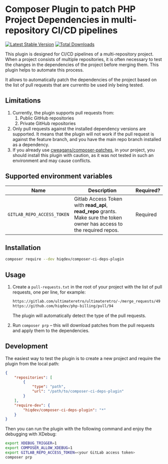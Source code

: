 # Composer Plugin to patch PHP Project Dependencies in multi-repository CI/CD pipelines

[![Latest Stable Version](https://poser.pugx.org/hiqdev/composer-ci-deps-plugin/v)](https://packagist.org/packages/hiqdev/composer-ci-deps-plugin)
[![Total Downloads](https://poser.pugx.org/hiqdev/composer-ci-deps-plugin/downloads)](https://packagist.org/packages/hiqdev/composer-ci-deps-plugin)

This plugin is designed for CI/CD pipelines of a multi-repository project.
When a project consists of multiple repositories, it is often necessary to test
the changes in the dependencies of the project before merging them.
This plugin helps to automate this process.

It allows to automatically patch the dependencies of the project based on the list
of pull requests that are currentto be used inly being tested.

## Limitations

1. Currently, the plugin supports pull requests from:
   1. Public GitHub repositories
   2. Private GitHub repositories
2. Only pull requests against the installed dependency versions are supported.
   It means that the plugin will not work if the pull request is against the
   feature branch, and you have the main repo branch installed as a dependency.
3. If you already use [cweagans/composer-patches](https://github.com/cweagans/composer-patches),
   in your project, you should install this plugin with caution, as it was not tested
   in such an environment and may cause conflicts.

## Supported environment variables

| Name                       | Description                                                                                                                   | Required? |
|----------------------------|-------------------------------------------------------------------------------------------------------------------------------|-----------|
| `GITLAB_REPO_ACCESS_TOKEN` | Gitlab Access Token with **read_api**, **read_repo** grants.<br />Make sure the token owner has access to the required repos. | Required  |

## Installation

```bash
composer require --dev hiqdev/composer-ci-deps-plugin
```

## Usage

1. Create a `pull-requests.txt` in the root of your project with the list of pull requests,
   one per line, for example:
    ```txt
    https://gitlab.com/ultimateretro/ultimateretro/-/merge_requests/49
    https://github.com/hiqdev/php-billing/pull/94
    ```
   The plugin will automatically detect the type of the pull requests.

2. Run `composer prp` – this will download patches from the pull requests and apply them to the dependencies.


## Development

The easiest way to test the plugin is to create a new project and require the plugin from the local path:

```json
{
    "repositories": [
        {
            "type": "path",
            "url": "/path/to/composer-ci-deps-plugin"
        }
    ],
    "require-dev": {
        "hiqdev/composer-ci-deps-plugin": "*"
    }
}
```

Then you can run the plugin with the following command and enjoy the debugging with XDebug:

```bash
export XDEBUG_TRIGGER=1
export COMPOSER_ALLOW_XDEBUG=1
export GITLAB_REPO_ACCESS_TOKEN=<your GitLab access token>
composer prp
```
